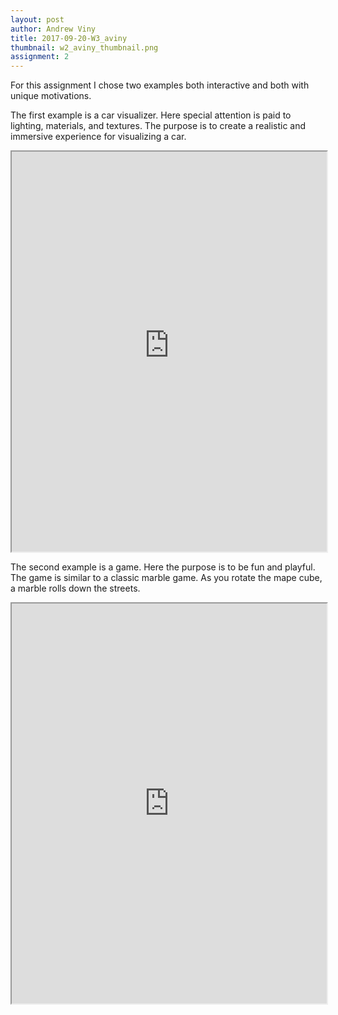 ```yaml
---
layout: post
author: Andrew Viny
title: 2017-09-20-W3_aviny
thumbnail: w2_aviny_thumbnail.png
assignment: 2
---
```


For this assignment I chose two examples both interactive and both with unique motivations.

The first example is a car visualizer.  Here special attention is paid to lighting, materials, and textures.  The purpose is to create a realistic and immersive experience for visualizing a car.
<iframe src="http://carvisualizer.plus360degrees.com/threejs/" style="width:100%; height:640px">
</iframe>

The second example is a game.  Here the purpose is to be fun and playful.  The game is similar to a classic marble game.  As you rotate the mape cube, a marble rolls down the streets.
<iframe src="http://www.playmapscube.com/" style="width:100%; height:640px">
</iframe>

